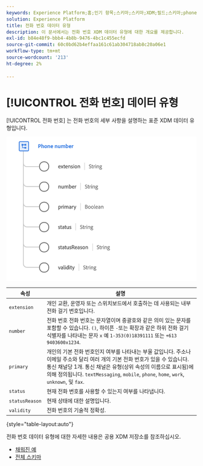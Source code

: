 ```yaml
---
keywords: Experience Platform;홈;인기 항목;스키마;스키마;XDM;필드;스키마;phoneNumber;xdm:phoneNumber;데이터 유형;데이터 유형;
solution: Experience Platform
title: 전화 번호 데이터 유형
description: 이 문서에서는 전화 번호 XDM 데이터 유형에 대한 개요를 제공합니다.
exl-id: b84e48f9-bbb4-4b8b-9476-4bc1c455ecfd
source-git-commit: 60c0bd62b4effaa161c61ab304718ab8c20a06e1
workflow-type: tm+mt
source-wordcount: '213'
ht-degree: 2%

---
```


# [!UICONTROL 전화 번호] 데이터 유형

[!UICONTROL 전화 번호] 는 전화 번호의 세부 사항을 설명하는 표준 XDM 데이터 유형입니다.

<img src="../images/data-types/phone-number.png" width="600" /><br />

| 속성 | 설명 |
| --- | --- |
| `extension` | 개인 교환, 운영자 또는 스위치보드에서 호출하는 데 사용되는 내부 전화 걸기 번호입니다. |
| `number` | 전화 번호 전화 번호는 문자열이며 중괄호와 같은 의미 있는 문자를 포함할 수 있습니다. `()`, 하이픈 `-`또는 확장과 같은 하위 전화 걸기 식별자를 나타내는 문자 `x` 예 `1-353(0)18391111` 또는 `+613 9403600x1234`. |
| `primary` | 개인의 기본 전화 번호인지 여부를 나타내는 부울 값입니다. 주소나 이메일 주소와 달리 여러 개의 기본 전화 번호가 있을 수 있습니다. 통신 채널당 1개. 통신 채널은 유형(상위 속성의 이름으로 표시됨)에 의해 정의됩니다. `textMessaging`, `mobile`, `phone`, `home`, `work`, `unknown`, 및 `fax`. |
| `status` | 현재 전화 번호를 사용할 수 있는지 여부를 나타냅니다. |
| `statusReason` | 현재 상태에 대한 설명입니다. |
| `validity` | 전화 번호의 기술적 정확성. |

{style=&quot;table-layout:auto&quot;}

전화 번호 데이터 유형에 대한 자세한 내용은 공용 XDM 저장소를 참조하십시오.

* [채워진 예](https://github.com/adobe/xdm/blob/master/components/datatypes/demographic/phonenumber.example.1.json)
* [전체 스키마](https://github.com/adobe/xdm/blob/master/components/datatypes/demographic/phonenumber.schema.json)
